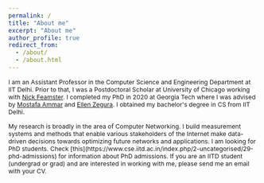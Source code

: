 ```yaml
---
permalink: /
title: "About me"
excerpt: "About me"
author_profile: true
redirect_from: 
  - /about/
  - /about.html
---
```

<span style="font-size: 0.875em"> I am an Assistant Professor in the Computer
Science and Engineering Department at IIT Delhi. Prior to that, I was a
Postdoctoral Scholar at University of Chicago working with [Nick
Feamster](https://people.cs.uchicago.edu/~feamster/). I completed my PhD in
2020 at Georgia Tech where I was advised by [Mostafa
Ammar](www.cc.gatech.edu/~ammar) and [Ellen Zegura](www.cc.gatech.edu/~ewz). I
obtained my bachelor's degree in CS from IIT Delhi. </span>


<span style="font-size: 0.875em">
My research is broadly in the area of Computer Networking. I build measurement
systems and methods that enable various stakeholders of the Internet make
data-driven decisions towards optimizing future networks and applications. 
</span>

<span style="font-size: 0.875em">
I am looking for PhD students. Check [this](https://www.cse.iitd.ac.in/index.php/2-uncategorised/29-phd-admissions) for information about PhD admissions. 
</span>

<span style="font-size: 0.875em">
If you are an IITD student (undergrad or grad) and are interested in working
with me, please send me an email with your CV. 
</span>

